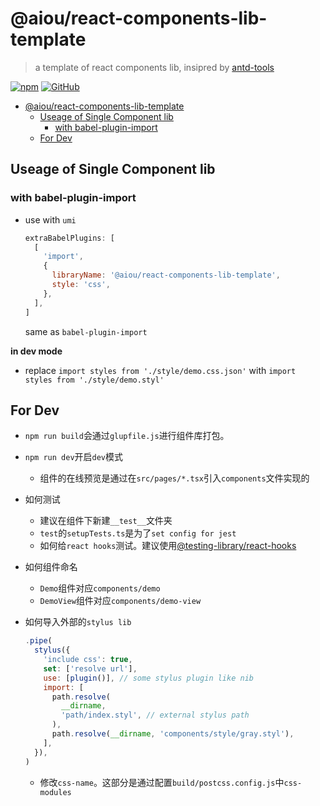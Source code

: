 # @aiou/react-components-lib-template
> a template of react components lib, insipred by [antd-tools](https://github.com/ant-design/antd-tools)

[![npm](https://img.shields.io/npm/v/@aiou/react-components-lib-template?style=for-the-badge)](https://github.com/JiangWeixian/templates/tree/master/packages/core) [![GitHub](https://img.shields.io/github/license/jiangweixian/templates?style=for-the-badge)](https://github.com/JiangWeixian/templates/tree/master/packages/react-components-lib-template)

- [@aiou/react-components-lib-template](#aioureact-components-lib-template)
  - [Useage of Single Component lib](#useage-of-single-component-lib)
    - [with babel-plugin-import](#with-babel-plugin-import)
  - [For Dev](#for-dev)

## Useage of Single Component lib

### with babel-plugin-import

- use with `umi`
  
  ```js
  extraBabelPlugins: [
    [
      'import',
      {
        libraryName: '@aiou/react-components-lib-template',
        style: 'css',
      },
    ],
  ]
  ```

  same as `babel-plugin-import`

**in dev mode**

- replace `import styles from './style/demo.css.json'` with `import styles from './style/demo.styl'`

## For Dev


- `npm run build`会通过`glupfile.js`进行组件库打包。
- `npm run dev`开启`dev`模式
  - 组件的在线预览是通过在`src/pages/*.tsx`引入`components`文件实现的
- 如何测试
  - 建议在组件下新建`__test__`文件夹
  - `test`的`setupTests.ts`是为了`set config for jest`
  - 如何给`react hooks`测试。建议使用[@testing-library/react-hooks]()
- 如何组件命名
  - `Demo`组件对应`components/demo`
  - `DemoView`组件对应`components/demo-view`
- 如何导入外部的`stylus lib`
  
  ```js
  .pipe(
    stylus({
      'include css': true,
      set: ['resolve url'],
      use: [plugin()], // some stylus plugin like nib
      import: [
        path.resolve(
          __dirname,
          'path/index.styl', // external stylus path
        ),
        path.resolve(__dirname, 'components/style/gray.styl'),
      ],
    }),
  )
  
  ```

  - 修改`css-name`。这部分是通过配置`build/postcss.config.js`中`css-modules`